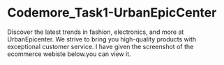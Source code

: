 # Codemore_Task1-UrbanEpicCenter
Discover the latest trends in fashion, electronics, and more at UrbanEpicenter. We strive to bring you high-quality products with exceptional customer service.
I have given the screenshot of the ecommerce webiste below.you can view it.
